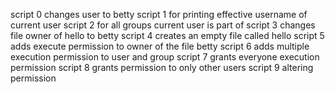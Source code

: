 script 0 changes user to betty
script 1 for printing effective username of current user
script 2 for all groups current user is part of
script 3 changes file owner of hello to betty
script 4 creates an empty file called hello
script 5 adds execute permission to owner of the file betty
script 6 adds multiple execution permission to user and group
script 7 grants everyone execution permission
script 8 grants permission to only other users
script 9 altering permission
